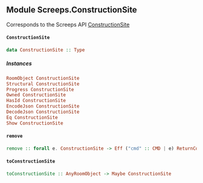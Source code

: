 ## Module Screeps.ConstructionSite

Corresponds to the Screeps API [ConstructionSite](http://support.screeps.com/hc/en-us/articles/203016342-ConstructionSite)

#### `ConstructionSite`

``` purescript
data ConstructionSite :: Type
```

##### Instances
``` purescript
RoomObject ConstructionSite
Structural ConstructionSite
Progress ConstructionSite
Owned ConstructionSite
HasId ConstructionSite
EncodeJson ConstructionSite
DecodeJson ConstructionSite
Eq ConstructionSite
Show ConstructionSite
```

#### `remove`

``` purescript
remove :: forall e. ConstructionSite -> Eff ("cmd" :: CMD | e) ReturnCode
```

#### `toConstructionSite`

``` purescript
toConstructionSite :: AnyRoomObject -> Maybe ConstructionSite
```


